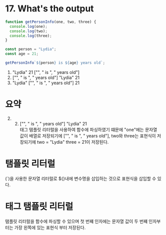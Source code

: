 # 17. What's the output

```javascript
function getPersonInfo(one, two, three) {
  console.log(one);
  console.log(two);
  console.log(three);
}

const person = "Lydia";
const age = 21;

getPersonInfo`${person} is ${age} years old`;
```

1. "Lydia" 21 ["", " is ", " years old"]
2. ["", " is ", " years old"] "Lydia" 21
3. "Lydia" ["", " is ", " years old"] 21

# 요약

2. 2. ["", " is ", " years old"] "Lydia" 21<br>
      태그 탬플릿 리터럴을 사용하여 함수에 파싱하였기 떄문에 "one"에는 문자열 값이 배열로 저장되기에 ["", " is ", " years old"], two와 three는 표현식이 저장되기에 two = "Lydia" three = 21이 저장된다.

# 탬플릿 리터럴

(`)을 사용한 문자열 리터럴로 ${}내에 변수명을 삽입하는 것으로 표현식을 삽입할 수 있다.

# 태그 탬플릿 리터럴

탬플릿 리터럴을 함수에 파싱할 수 있으며 첫 번쨰 인자에는 문자열 값이 두 번쨰 인자부터는 가장 왼쪽에 있는 표현식 부터 저장된다.
